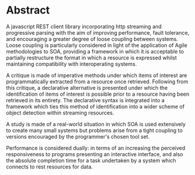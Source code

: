 Abstract
========

A javascript REST client library incorporating http streaming and progressive parsing 
with the aim of improving performance, fault tolerance, and encouraging a greater
degree of loose coupling between systems. Loose coupling is particularly
considered in light of the application of Agile methodologies to SOA,
providing a framework in which it is acceptable to partially restructure the format in
which a resource is expressed whilst maintaining compatibility with interoperating systems.

A critique is made of imperative methods under which items of interest
are programmatically extracted from a resource once retrieved. Following
from this critique, a declarative alternative is presented under which
the identification of items of interest is possible prior to a resource
having been retrieved in its entirety. The declarative syntax is
integrated into a framework which ties this method of
identification into a wider scheme of object detection within streaming
resources.

A study is made of a real-world situation in which SOA is used extensively
to create many small systems but problems arise from a tight coupling to
versions encouraged by the programmer's chosen tool set.

Performance is considered dually: in terms of an increasing the
perceived responsiveness to programs presenting an interactive
interface, and also the absolute completion time for a task undertaken
by a system which connects to rest resources for data.


